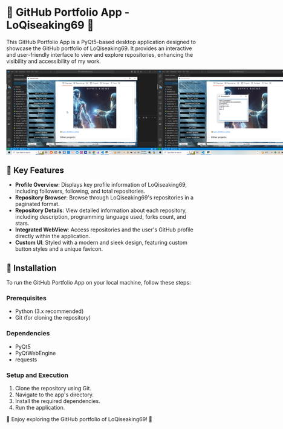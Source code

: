 # 🚀 GitHub Portfolio App - LoQiseaking69 🤖

This GitHub Portfolio App is a PyQt5-based desktop application designed to showcase the GitHub portfolio of LoQiseaking69. It provides an interactive and user-friendly interface to view and explore repositories, enhancing the visibility and accessibility of my work.

<div style="display: flex; justify-content: space-around;">
  <img src="https://github.com/LoQiseaking69/LoQi/raw/main/ASSETS/IMG_7285.png" width="400" alt="Image">
  <img src="https://github.com/LoQiseaking69/LoQi/raw/main/ASSETS/IMG_7286.png" width="400" alt="Image">
</div>

## 🌟 Key Features

- **Profile Overview**: Displays key profile information of LoQiseaking69, including followers, following, and total repositories.
- **Repository Browser**: Browse through LoQiseaking69's repositories in a paginated format.
- **Repository Details**: View detailed information about each repository, including description, programming language used, forks count, and stars.
- **Integrated WebView**: Access repositories and the user's GitHub profile directly within the application.
- **Custom UI**: Styled with a modern and sleek design, featuring custom button styles and a unique favicon.

## 🔧 Installation

To run the GitHub Portfolio App on your local machine, follow these steps:

### Prerequisites

- Python (3.x recommended)
- Git (for cloning the repository)

### Dependencies

- PyQt5
- PyQtWebEngine
- requests

### Setup and Execution

1. Clone the repository using Git.
2. Navigate to the app's directory.
3. Install the required dependencies.
4. Run the application.

🎉 Enjoy exploring the GitHub portfolio of LoQiseaking69! 🎊
